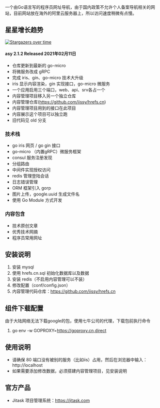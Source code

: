 一个由Go语言写的程序员网址导航，由于国内政策不允许个人备案导航相关的网站，目前网站放在海外的阿里云服务器上，所以访问速度稍微有点慢。

## 星星增长趋势
[![Stargazers over time](https://starchart.cc/iissy/goweb.svg)](https://starchart.cc/iissy/goweb)

#### asy 2.1.2 Released 2021年02月11日
+ 仓库更新到最新的 go-micro
+ 将微服务改成 gRPC
+ 完成 iris、gin、go-micro 技术大升级
+ iris 显示内容渲染，gin 实现接口，go-micro 微服务
+ 一个应用启用三个端口，web、api、srv各占一个
+ 内容管理项目移入另一个独立仓库
+ 内容管理仓库(https://github.com/iissy/hrefs.cn)
+ 内容管理项目用到的接口在此项目
+ 内容展示这个项目可以独立跑
+ 旧代码见 old 分支

### 技术栈
+ go iris 网页 / go gin 接口
+ go-micro （内置gRPC）微服务框架
+ consul 服务注册发现
+ 分组路由
+ 中间件实现授权访问
+ redis 管理登陆会话
+ 日志错误管理
+ ORM 框架引入 gorp
+ 图片上传，google.uuid 生成文件名
+ 使用 Go Module 方式开发

### 内容包含
+ 技术原创文章
+ 优秀技术网摘
+ 程序员常用网址

## 安装说明
1. 安装 mysql
2. 使用 hrefs.cn.sql 初始化数据库以及数据
3. 安装 redis（不启用内容管理可以不装）
4. 修改配置（conf/config.json）
5. 内容管理代码仓库：https://github.com/iissy/hrefs.cn

## 组件下载配置
由于大陆网络无法下载google的包，使用七牛公司的代理，下载包前执行命令
1. go env -w GOPROXY=https://goproxy.cn,direct

## 使用说明
+ 请确保 80 端口没有被别的服务（比如iis）占用，然后在浏览器中输入：http://localhost
+ 如果需要添加修改数据，必须搭建内容管理项目，见安装说明

## 官方产品
+ Jitask 项目管理系统：https://jitask.com